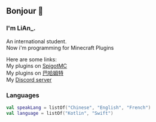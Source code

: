 ## Bonjour 👋

### I'm LiAn_.
An international student.  
Now i'm programming for Minecraft Plugins

Here are some links:  
My plugins on [SpigotMC](https://www.spigotmc.org/resources/authors/fengling.572029/)  
My plugins on [巴哈姆特](https://home.gamer.com.tw/profile/index_wall.php?owner=c1oudyab)  
My [Discord server](https://discord.gg/SzPBHGttaR)  

### Languages
```kotlin
val speakLang = listOf("Chinese", "English", "French")
val language = listOf("Kotlin", "Swift")
```
